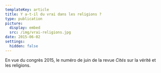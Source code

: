 ```yaml
---
templateKey: article
title: Y a-t-il du vrai dans les religions ?
type: publication
picture:
  display: embed
  src: /img/vrai-religions.jpg
date: 2015-06-02
settings:
  hidden: false
---
```

En vue du congrès 2015, le numéro de juin de la revue *Cités* sur la vérité et les religions.

[](https://sites.google.com/site/philosophiereligion/Societaires/publications-des-societaires/ya-t-ilduvraidanslesreligions/Cite%CC%81s62%20Couv..jpg?attredirects=0)
